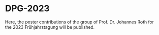 # DPG-2023

Here, the poster contributions of the group of Prof. Dr. Johannes Roth for the 2023 Frühjahrstagung will be published.
